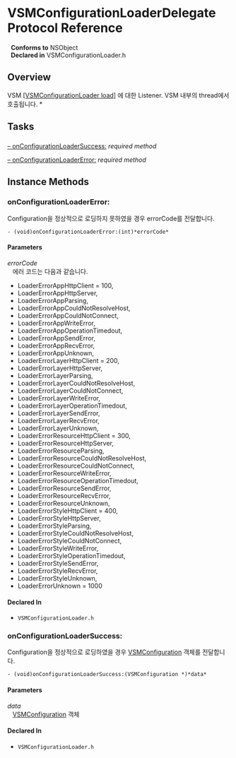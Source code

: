# VSMConfigurationLoaderDelegate Protocol Reference

&nbsp;&nbsp;**Conforms to** NSObject  
&nbsp;&nbsp;**Declared in** VSMConfigurationLoader.h  

## Overview

VSM <a href="../Classes/VSMConfigurationLoader.html#//api/name/load">[VSMConfigurationLoader load]</a> 에 대한 Listener. VSM 내부의 thread에서 호출됩니다.
*

## Tasks

### 

[&ndash;&nbsp;onConfigurationLoaderSuccess:](#//api/name/onConfigurationLoaderSuccess:)  *required method*

[&ndash;&nbsp;onConfigurationLoaderError:](#//api/name/onConfigurationLoaderError:)  *required method*

<a title="Instance Methods" name="instance_methods"></a>
## Instance Methods

<a name="//api/name/onConfigurationLoaderError:" title="onConfigurationLoaderError:"></a>
### onConfigurationLoaderError:

Configuration을 정상적으로 로딩하지 못하였을 경우 errorCode를 전달합니다.

`- (void)onConfigurationLoaderError:(int)*errorCode*`

#### Parameters

*errorCode*  
&nbsp;&nbsp;&nbsp;에러 코드는 다음과 같습니다.

<ul>
<li>﻿LoaderErrorAppHttpClient = 100,</li>
<li>LoaderErrorAppHttpServer,</li>
<li>LoaderErrorAppParsing,</li>
<li>LoaderErrorAppCouldNotResolveHost,</li>
<li>LoaderErrorAppCouldNotConnect,</li>
<li>LoaderErrorAppWriteError,</li>
<li>LoaderErrorAppOperationTimedout,</li>
<li>LoaderErrorAppSendError,</li>
<li>LoaderErrorAppRecvError,</li>
<li>LoaderErrorAppUnknown,</li>
<li>LoaderErrorLayerHttpClient = 200,</li>
<li>LoaderErrorLayerHttpServer,</li>
<li>LoaderErrorLayerParsing,</li>
<li>LoaderErrorLayerCouldNotResolveHost,</li>
<li>LoaderErrorLayerCouldNotConnect,</li>
<li>LoaderErrorLayerWriteError,</li>
<li>LoaderErrorLayerOperationTimedout,</li>
<li>LoaderErrorLayerSendError,</li>
<li>LoaderErrorLayerRecvError,</li>
<li>LoaderErrorLayerUnknown,</li>
<li>LoaderErrorResourceHttpClient = 300,</li>
<li>LoaderErrorResourceHttpServer,</li>
<li>LoaderErrorResourceParsing,</li>
<li>LoaderErrorResourceCouldNotResolveHost,</li>
<li>LoaderErrorResourceCouldNotConnect,</li>
<li>LoaderErrorResourceWriteError,</li>
<li>LoaderErrorResourceOperationTimedout,</li>
<li>LoaderErrorResourceSendError,</li>
<li>LoaderErrorResourceRecvError,</li>
<li>LoaderErrorResourceUnknown,</li>
<li>LoaderErrorStyleHttpClient = 400,</li>
<li>LoaderErrorStyleHttpServer,</li>
<li>LoaderErrorStyleParsing,</li>
<li>LoaderErrorStyleCouldNotResolveHost,</li>
<li>LoaderErrorStyleCouldNotConnect,</li>
<li>LoaderErrorStyleWriteError,</li>
<li>LoaderErrorStyleOperationTimedout,</li>
<li>LoaderErrorStyleSendError,</li>
<li>LoaderErrorStyleRecvError,</li>
<li>LoaderErrorStyleUnknown,</li>
<li>LoaderErrorUnknown = 1000</li>
</ul>
  

#### Declared In
* `VSMConfigurationLoader.h`

<a name="//api/name/onConfigurationLoaderSuccess:" title="onConfigurationLoaderSuccess:"></a>
### onConfigurationLoaderSuccess:

Configuration을 정상적으로 로딩하였을 경우 <a href="../Classes/VSMConfiguration.html">VSMConfiguration</a> 객체를 전달합니다.

`- (void)onConfigurationLoaderSuccess:(VSMConfiguration *)*data*`

#### Parameters

*data*  
&nbsp;&nbsp;&nbsp;<a href="../Classes/VSMConfiguration.html">VSMConfiguration</a> 객체  

#### Declared In
* `VSMConfigurationLoader.h`

